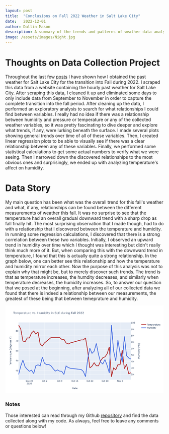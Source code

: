 ```yaml
---
layout: post
title:  "Conclusions on Fall 2022 Weather in Salt Lake City"
date:   2022-12-01
author: Dallin Mason
description: A summary of the trends and patterns of weather data analyzed for Salt Lake City during the Fall of 2022.
image: /assets/images/Night.jpg
---
```



# Thoughts on Data Collection Project

  Throughout the last few [posts](https://dallinmason.github.io/stat386-projects/) I have shown how I obtained the past weather for Salt Lake City for the transition into Fall during 2022. I scraped this data from a website containing the hourly past weather for Salt Lake City. After scraping this data, I cleaned it up and eliminated some days to only include data from September to November in order to capture the complete transition into the fall period. After cleaning up the data, I performed an exploratory analysis to search for what relationships I could find between variables. I really had no idea if there was a relationship between humidity and pressure or temperature or any of the collected weather variables, so it was pretty fascinating to dive deeper and explore what trends, if any, were lurking beneath the surface. I made several plots showing general trends over time of all of these variables. Then, I created linear regression plots to be able to visually see if there was a clear relationship between any of these variables. Finally, we performed some statistical calculations to get some actual numbers to verify what we were seeing. Then I narrowed down the discovered relationships to the most obvious ones and surprisingly, we ended up with analyzing temperature's affect on humidity. 


# Data Story

  My main question has been what was the overall trend for this fall's weather and what, if any, relationships can be found between the different measurements of weather this fall. It was no surprise to see that the temperature had an overall gradual downward trend with a sharp drop as fall finally hit. The most surprising observation that I made though, had to do with a relationship that I discovered between the temperature and humidity. In running some regression calculations, I discovered that there is a strong correlation between these two variables. Initially, I observed an upward trend in humidity over time which I thought was interesting but didn't really think much more of it. But, when comparing this with the downward trend in temperature, I found that this is actually quite a strong relationship. In the graph below, one can better see this relationship and how the temperature and humidity mirror each other. Now the purpose of this analysis was not to explain why that might be, but to merely discover such trends. The trend is that as temperature increases, the humdity decreases, and similarly when temperature decreases, the humidity increases. So, to answer our question that we posed at the beginning, after analyzing all of our collected data we found that there is indeed a relationship between our measurements, the greatest of these being that between temeprature and humidity. 






<img src="https://raw.githubusercontent.com/dallinmason/stat386-projects/main/assets/images/newplot.png" alt="" style="width:1000px;"/>


### Notes
  Those interested can read through my Github [repository](https://github.com/dallinmason/Past-Weather) and find the data collected along with my code. As always, feel free to leave any comments or questions below!
